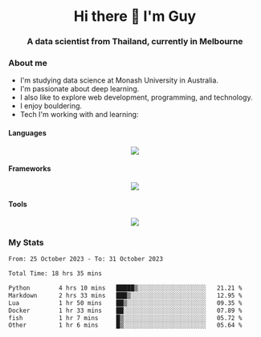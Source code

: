 <h1 align="center">Hi there 👋 I'm Guy</h1>
<h3 align="center">A data scientist from Thailand, currently in Melbourne</h3>

### About me

- I'm studying data science at Monash University in Australia.
- I'm passionate about deep learning.
- I also like to explore web development, programming, and technology.
- I enjoy bouldering.
- Tech I'm working with and learning:

#### Languages

<div align="center">
    <img src="https://skillicons.dev/icons?i=py,ts,js,html,css,rust" />
</div>

#### Frameworks

<div align="center">
    <img src="https://skillicons.dev/icons?i=pytorch,tensorflow,fastapi,react" /><br>
</div>

#### Tools

<div align="center">
    <img src="https://skillicons.dev/icons?i=postgres,redis,docker" /><br>
</div>

### My Stats

<!--START_SECTION:waka-->

```txt
From: 25 October 2023 - To: 31 October 2023

Total Time: 18 hrs 35 mins

Python        4 hrs 10 mins   █████▒░░░░░░░░░░░░░░░░░░░   21.21 %
Markdown      2 hrs 33 mins   ███▒░░░░░░░░░░░░░░░░░░░░░   12.95 %
Lua           1 hr 50 mins    ██▒░░░░░░░░░░░░░░░░░░░░░░   09.35 %
Docker        1 hr 33 mins    ██░░░░░░░░░░░░░░░░░░░░░░░   07.89 %
fish          1 hr 7 mins     █▒░░░░░░░░░░░░░░░░░░░░░░░   05.72 %
Other         1 hr 6 mins     █▒░░░░░░░░░░░░░░░░░░░░░░░   05.64 %
```

<!--END_SECTION:waka-->
